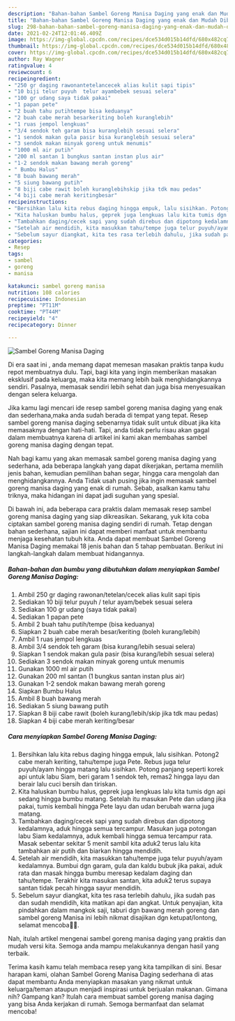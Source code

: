 ```yaml
---
description: "Bahan-bahan Sambel Goreng Manisa Daging yang enak dan Mudah Dibuat"
title: "Bahan-bahan Sambel Goreng Manisa Daging yang enak dan Mudah Dibuat"
slug: 298-bahan-bahan-sambel-goreng-manisa-daging-yang-enak-dan-mudah-dibuat
date: 2021-02-24T12:01:46.409Z
image: https://img-global.cpcdn.com/recipes/dce534d015b14dfd/680x482cq70/sambel-goreng-manisa-daging-foto-resep-utama.jpg
thumbnail: https://img-global.cpcdn.com/recipes/dce534d015b14dfd/680x482cq70/sambel-goreng-manisa-daging-foto-resep-utama.jpg
cover: https://img-global.cpcdn.com/recipes/dce534d015b14dfd/680x482cq70/sambel-goreng-manisa-daging-foto-resep-utama.jpg
author: Ray Wagner
ratingvalue: 4
reviewcount: 6
recipeingredient:
- "250 gr daging rawonantetelancecek alias kulit sapi tipis"
- "10 biji telur puyuh  telur ayambebek sesuai selera"
- "100 gr udang saya tidak pakai"
- "1 papan pete"
- "2 buah tahu putihtempe bisa keduanya"
- "2 buah cabe merah besarkeriting boleh kuranglebih"
- "1 ruas jempol lengkuas"
- "3/4 sendok teh garam bisa kuranglebih sesuai selera"
- "1 sendok makan gula pasir bisa kuranglebih sesuai selera"
- "3 sendok makan minyak goreng untuk menumis"
- "1000 ml air putih"
- "200 ml santan 1 bungkus santan instan plus air"
- "1-2 sendok makan bawang merah goreng"
- " Bumbu Halus"
- "8 buah bawang merah"
- "5 siung bawang putih"
- "8 biji cabe rawit boleh kuranglebihskip jika tdk mau pedas"
- "4 biji cabe merah keritingbesar"
recipeinstructions:
- "Bersihkan lalu kita rebus daging hingga empuk, lalu sisihkan. Potong2 cabe merah keriting, tahu/tempe juga Pete. Rebus juga telur puyuh/ayam hingga matang lalu sisihkan. Potong panjang seperti korek api untuk labu Siam, beri garam 1 sendok teh, remas2 hingga layu dan berair lalu cuci bersih dan tiriskan."
- "Kita haluskan bumbu halus, geprek juga lengkuas lalu kita tumis dgn api sedang hingga bumbu matang. Setelah itu masukan Pete dan udang jika pakai, tumis kembali hingga Pete layu dan udan berubah warna juga matang."
- "Tambahkan daging/cecek sapi yang sudah direbus dan dipotong kedalamnya, aduk hingga semua tercampur. Masukan juga potongan labu Siam kedalamnya, aduk kembali hingga semua tercampur rata. Masak sebentar sekitar 5 menit sambil kita aduk2 terus lalu kita tambahkan air putih dan biarkan hingga mendidih."
- "Setelah air mendidih, kita masukkan tahu/tempe juga telur puyuh/ayam kedalamnya. Bumbui dgn garam, gula dan kaldu bubuk jika pakai, aduk rata dan masak hingga bumbu meresap kedalam daging dan tahu/tempe. Terakhir kita masukan santan, kita aduk2 terus supaya santan tidak pecah hingga sayur mendidih."
- "Sebelum sayur diangkat, kita tes rasa terlebih dahulu, jika sudah pas dan sudah mendidih, kita matikan api dan angkat. Untuk penyajian, kita pindahkan dalam mangkok saji, taburi dgn bawang merah goreng dan sambel goreng Manisa ini lebih nikmat disajikan dgn ketupat/lontong, selamat mencoba🙏🥰."
categories:
- Resep
tags:
- sambel
- goreng
- manisa

katakunci: sambel goreng manisa 
nutrition: 108 calories
recipecuisine: Indonesian
preptime: "PT11M"
cooktime: "PT44M"
recipeyield: "4"
recipecategory: Dinner

---
```



![Sambel Goreng Manisa Daging](https://img-global.cpcdn.com/recipes/dce534d015b14dfd/680x482cq70/sambel-goreng-manisa-daging-foto-resep-utama.jpg)

Di era  saat ini , anda memang dapat memesan masakan praktis tanpa kudu repot membuatnya dulu. Tapi, bagi kita yang ingin memberikan masakan eksklusif pada keluarga, maka kita memang lebih baik menghidangkannya sendiri. Pasalnya, memasak sendiri lebih sehat dan juga bisa menyesuaikan dengan selera keluarga.

Jika kamu lagi mencari ide resep sambel goreng manisa daging yang enak dan sederhana,maka anda sudah berada di tempat yang tepat. Resep sambel goreng manisa daging  sebenarnya tidak sulit untuk dibuat jika kita memasaknya dengan hati-hati. Tapi, anda tidak perlu risau akan gagal dalam membuatnya 
karena di artikel ini kami akan membahas sambel goreng manisa daging dengan tepat.  



Nah bagi kamu yang akan memasak sambel goreng manisa daging yang sederhana, ada beberapa langkah yang dapat dikerjakan, pertama memilih jenis bahan, kemudian pemilihan bahan segar, hingga cara mengolah dan menghidangkannya. Anda Tidak usah pusing jika ingin memasak sambel goreng manisa daging yang enak di rumah. Sebab, asalkan kamu  tahu triknya, maka hidangan ini dapat jadi suguhan yang spesial.

Di bawah ini, ada beberapa cara praktis  dalam memasak resep sambel goreng manisa daging yang siap dikreasikan. Sekarang, yuk kita coba ciptakan sambel goreng manisa daging sendiri di rumah. Tetap dengan bahan sederhana, sajian ini dapat memberi manfaat untuk membantu menjaga kesehatan tubuh kita. Anda dapat membuat Sambel Goreng Manisa Daging memakai 18 jenis bahan dan 5 tahap pembuatan. Berikut ini langkah-langkah dalam membuat hidangannya.

<!--inarticleads1-->

##### Bahan-bahan dan bumbu yang dibutuhkan dalam menyiapkan Sambel Goreng Manisa Daging:

1. Ambil 250 gr daging rawonan/tetelan/cecek alias kulit sapi tipis
1. Sediakan 10 biji telur puyuh / telur ayam/bebek sesuai selera
1. Sediakan 100 gr udang (saya tidak pakai)
1. Sediakan 1 papan pete
1. Ambil 2 buah tahu putih/tempe (bisa keduanya)
1. Siapkan 2 buah cabe merah besar/keriting (boleh kurang/lebih)
1. Ambil 1 ruas jempol lengkuas
1. Ambil 3/4 sendok teh garam (bisa kurang/lebih sesuai selera)
1. Siapkan 1 sendok makan gula pasir (bisa kurang/lebih sesuai selera)
1. Sediakan 3 sendok makan minyak goreng untuk menumis
1. Gunakan 1000 ml air putih
1. Gunakan 200 ml santan (1 bungkus santan instan plus air)
1. Gunakan 1-2 sendok makan bawang merah goreng
1. Siapkan  Bumbu Halus
1. Ambil 8 buah bawang merah
1. Sediakan 5 siung bawang putih
1. Siapkan 8 biji cabe rawit (boleh kurang/lebih/skip jika tdk mau pedas)
1. Siapkan 4 biji cabe merah keriting/besar




<!--inarticleads2-->

##### Cara menyiapkan Sambel Goreng Manisa Daging:

1. Bersihkan lalu kita rebus daging hingga empuk, lalu sisihkan. Potong2 cabe merah keriting, tahu/tempe juga Pete. Rebus juga telur puyuh/ayam hingga matang lalu sisihkan. Potong panjang seperti korek api untuk labu Siam, beri garam 1 sendok teh, remas2 hingga layu dan berair lalu cuci bersih dan tiriskan.
1. Kita haluskan bumbu halus, geprek juga lengkuas lalu kita tumis dgn api sedang hingga bumbu matang. Setelah itu masukan Pete dan udang jika pakai, tumis kembali hingga Pete layu dan udan berubah warna juga matang.
1. Tambahkan daging/cecek sapi yang sudah direbus dan dipotong kedalamnya, aduk hingga semua tercampur. Masukan juga potongan labu Siam kedalamnya, aduk kembali hingga semua tercampur rata. Masak sebentar sekitar 5 menit sambil kita aduk2 terus lalu kita tambahkan air putih dan biarkan hingga mendidih.
1. Setelah air mendidih, kita masukkan tahu/tempe juga telur puyuh/ayam kedalamnya. Bumbui dgn garam, gula dan kaldu bubuk jika pakai, aduk rata dan masak hingga bumbu meresap kedalam daging dan tahu/tempe. Terakhir kita masukan santan, kita aduk2 terus supaya santan tidak pecah hingga sayur mendidih.
1. Sebelum sayur diangkat, kita tes rasa terlebih dahulu, jika sudah pas dan sudah mendidih, kita matikan api dan angkat. Untuk penyajian, kita pindahkan dalam mangkok saji, taburi dgn bawang merah goreng dan sambel goreng Manisa ini lebih nikmat disajikan dgn ketupat/lontong, selamat mencoba🙏🥰.




Nah, itulah artikel mengenai  sambel goreng manisa daging  yang praktis dan mudah versi kita. Semoga anda mampu melakukannya dengan hasil yang terbaik. 

Terima kasih kamu telah membaca resep yang kita tampilkan di sini. Besar harapan kami, olahan  Sambel Goreng Manisa Daging sederhana di atas dapat membantu Anda menyiapkan masakan yang nikmat untuk keluarga/teman ataupun menjadi inspirasi untuk berjualan makanan. Gimana nih? Gampang kan? Itulah cara membuat sambel goreng manisa daging yang bisa Anda kerjakan di rumah. Semoga bermanfaat dan selamat mencoba!

